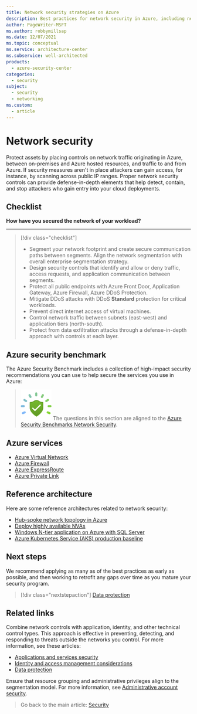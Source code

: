```yaml
---
title: Network security strategies on Azure
description: Best practices for network security in Azure, including network segmentation, network management, containment strategy, and internet edge strategy.
author: PageWriter-MSFT
ms.author: robbymillsap
ms.date: 12/07/2021
ms.topic: conceptual
ms.service: architecture-center
ms.subservice: well-architected
products:
  - azure-security-center
categories:
  - security
subject:
  - security
  - networking
ms.custom:
  - article
---
```


# Network security

Protect assets by placing controls on network traffic originating in Azure, between on-premises and Azure hosted resources, and traffic to and from Azure. If security measures aren't in place attackers can gain access, for instance, by scanning across public IP ranges. Proper network security controls can provide defense-in-depth elements that help detect, contain, and stop attackers who gain entry into your cloud deployments.

## Checklist
**How have you secured the network of your workload?**
***

> [!div class="checklist"]
> - Segment your network footprint and create secure communication paths between segments. Align the network segmentation with overall enterprise segmentation strategy.
> - Design security controls that identify and allow or deny traffic, access requests, and application communication between segments.
> - Protect all public endpoints with Azure Front Door, Application Gateway, Azure Firewall, Azure DDoS Protection.
> - Mitigate DDoS attacks with DDoS **Standard** protection for critical workloads.
> - Prevent direct internet access of virtual machines.
> - Control network traffic between subnets (east-west) and application tiers (north-south).
> - Protect from data exfiltration attacks through a defense-in-depth approach with controls at each layer.

## Azure security benchmark
The Azure Security Benchmark includes a collection of high-impact security recommendations you can use to help secure the services you use in Azure:

> ![Security Benchmark](../_images/benchmark-security.svg) The questions in this section are aligned to the [Azure Security Benchmarks Network Security](/azure/security/benchmarks/security-controls-v2-network-security).

## Azure services
- [Azure Virtual Network](/azure/virtual-network/virtual-networks-overview)
- [Azure Firewall](/azure/firewall/overview)
- [Azure ExpressRoute](/azure/expressroute/)
- [Azure Private Link](/azure/private-link/)

## Reference architecture
Here are some reference architectures related to network security:

- [Hub-spoke network topology in Azure](/azure/architecture/reference-architectures/hybrid-networking/hub-spoke)
- [Deploy highly available NVAs](/azure/architecture/reference-architectures/dmz/nva-ha)
- [Windows N-tier application on Azure with SQL Server](/azure/architecture/reference-architectures/n-tier/n-tier-sql-server)
- [Azure Kubernetes Service (AKS) production baseline](/azure/architecture/reference-architectures/containers/aks/secure-baseline-aks)

## Next steps

We recommend applying as many as of the best practices as early as possible, and then working to retrofit any gaps over time as you mature your security program.

> [!div class="nextstepaction"]
> [Data protection](./design-storage.md)

## Related links

Combine network controls with application, identity, and other technical control types. This approach is effective in preventing, detecting, and responding to threats outside the networks you control. For more information, see these articles:
- [Applications and services security](design-apps-services.md)
- [Identity and access management considerations](design-identity.md)
- [Data protection](design-storage.md)

Ensure that resource grouping and administrative privileges align to the segmentation model. For more information, see [Administrative account security](design-admins.md).

> Go back to the main article: [Security](overview.md)
